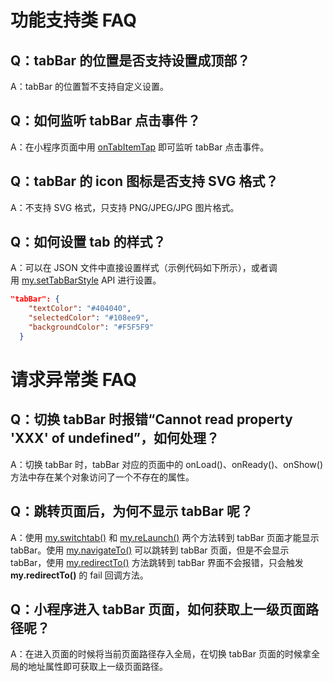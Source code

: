 # 功能支持类 FAQ

## Q：tabBar 的位置是否支持设置成顶部？
A：tabBar 的位置暂不支持自定义设置。

## Q：如何监听 tabBar 点击事件？
 A：在小程序页面中用 [onTabItemTap](https://opendocs.alipay.com/mini/api/navg36) 即可监听 tabBar 点击事件。

## Q：tabBar 的 icon 图标是否支持 SVG 格式？
A：不支持 SVG 格式，只支持 PNG/JPEG/JPG 图片格式。

## Q：如何设置 tab 的样式？
A：可以在 JSON 文件中直接设置样式（示例代码如下所示），或者调用 [my.setTabBarStyle](https://opendocs.alipay.com/mini/api/wcf0sv) API 进行设置。
```json
"tabBar": {
    "textColor": "#404040",
    "selectedColor": "#108ee9",
    "backgroundColor": "#F5F5F9"
  }
```

# 请求异常类 FAQ

## Q：切换 tabBar 时报错“Cannot read property 'XXX' of undefined”，如何处理？
A：切换 tabBar 时，tabBar 对应的页面中的 onLoad()、onReady()、onShow() 方法中存在某个对象访问了一个不存在的属性。

## Q：跳转页面后，为何不显示 tabBar 呢？
A：使用 [my.switchtab()](https://opendocs.alipay.com/mini/api/ui-tabbar) 和 [my.reLaunch()](https://opendocs.alipay.com/mini/api/hmn54z) 两个方法转到 tabBar 页面才能显示 tabBar。使用 [my.navigateTo()](https://opendocs.alipay.com/mini/api/zwi8gx) 可以跳转到 tabBar 页面，但是不会显示 tabBar，使用 [my.redirectTo()](https://opendocs.alipay.com/mini/api/fh18ky) 方法跳转到 tabBar 界面不会报错，只会触发 **my.redirectTo()** 的 fail 回调方法。

## Q：小程序进入 tabBar 页面，如何获取上一级页面路径呢？
A：在进入页面的时候将当前页面路径存入全局，在切换 tabBar 页面的时候拿全局的地址属性即可获取上一级页面路径。
